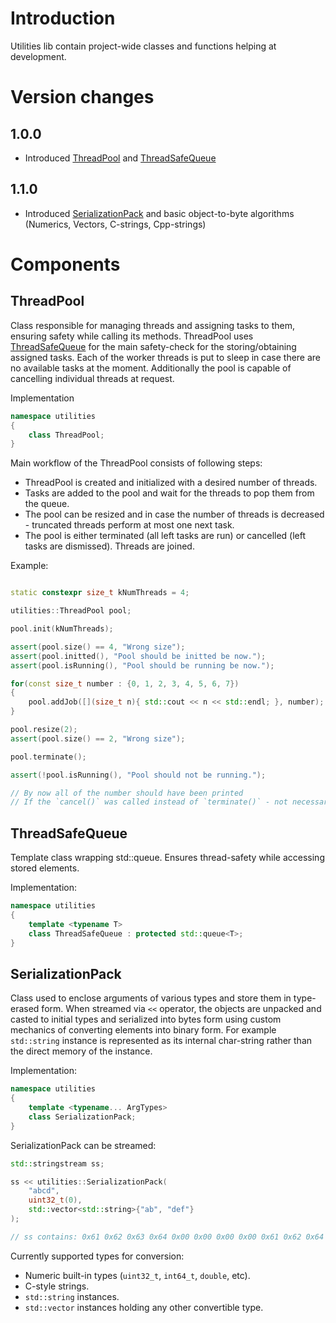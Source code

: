 # Introduction

Utilities lib contain project-wide classes and functions helping at development.

# Version changes


## 1.0.0

- Introduced [ThreadPool](#threadpool) and [ThreadSafeQueue](#threadsafequeue)

## 1.1.0

- Introduced [SerializationPack](#serializationpack) and basic object-to-byte algorithms (Numerics, Vectors, C-strings, Cpp-strings) 

# Components

## ThreadPool

Class responsible for managing threads and assigning tasks to them, ensuring safety while calling its methods. ThreadPool uses [ThreadSafeQueue](#threadsafequeue) for the main safety-check for the storing/obtaining assigned tasks. Each of the worker threads is put to sleep in case there are no available tasks at the moment. Additionally the pool is capable of cancelling individual threads at request.

Implementation
```cpp
namespace utilities
{
    class ThreadPool;
}
```

Main workflow of the ThreadPool consists of following steps:
- ThreadPool is created and initialized with a desired number of threads.
- Tasks are added to the pool and wait for the threads to pop them from the queue.
- The pool can be resized and in case the number of threads is decreased - truncated threads perform at most one next task.
- The pool is either terminated (all left tasks are run) or cancelled (left tasks are dismissed). Threads are joined.

Example:
```cpp

static constexpr size_t kNumThreads = 4;

utilities::ThreadPool pool;

pool.init(kNumThreads);

assert(pool.size() == 4, "Wrong size");
assert(pool.initted(), "Pool should be initted be now.");
assert(pool.isRunning(), "Pool should be running be now.");

for(const size_t number : {0, 1, 2, 3, 4, 5, 6, 7})
{
    pool.addJob([](size_t n){ std::cout << n << std::endl; }, number);
}

pool.resize(2);
assert(pool.size() == 2, "Wrong size");

pool.terminate();

assert(!pool.isRunning(), "Pool should not be running.");

// By now all of the number should have been printed
// If the `cancel()` was called instead of `terminate()` - not necessarily
```

## ThreadSafeQueue

Template class wrapping std::queue. Ensures thread-safety while accessing stored elements.

Implementation:
```cpp
namespace utilities
{
    template <typename T>
    class ThreadSafeQueue : protected std::queue<T>;
}
```

## SerializationPack

Class used to enclose arguments of various types and store them in type-erased form. When streamed via `<<` operator, the objects are unpacked and casted to initial types and serialized into bytes form using custom mechanics of converting elements into binary form. For example `std::string` instance is represented as its internal char-string rather than the direct memory of the instance.

Implementation:

```cpp
namespace utilities
{
    template <typename... ArgTypes>
    class SerializationPack;
}
```

SerializationPack can be streamed:

```cpp
std::stringstream ss;

ss << utilities::SerializationPack(
    "abcd",
    uint32_t(0),
    std::vector<std::string>{"ab", "def"}
);

// ss contains: 0x61 0x62 0x63 0x64 0x00 0x00 0x00 0x00 0x61 0x62 0x64 0x65 0x66
```


Currently supported types for conversion:
- Numeric built-in types (`uint32_t`, `int64_t`, `double`, etc).
- C-style strings.
- `std::string` instances.
- `std::vector` instances holding any other convertible type.